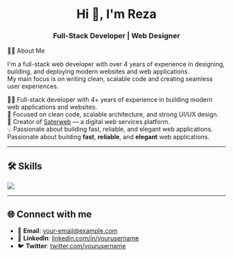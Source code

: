 <h1 align="center">Hi 👋, I'm Reza</h1>
<h3 align="center">Full-Stack Developer | Web Designer </h3>

👨‍💼 About Me

I'm a full-stack web developer with over 4 years of experience in designing, building, and deploying modern websites and web applications.  
My main focus is on writing clean, scalable code and creating seamless user experiences.  

👨‍💻 Full-stack developer with 4+ years of experience in building modern web applications and websites.  
🎯 Focused on clean code, scalable architecture, and strong UI/UX design.  
🚀 Creator of [Saterweb](https://saterweb.com) — a digital web services platform.  
💡 Passionate about building fast, reliable, and elegant web applications. Passionate about building **fast**, **reliable**, and **elegant** web applications.
 

---

## 🛠️ Skills

<p align="left">
  <a href="https://skillicons.dev">
    <img src="https://skillicons.dev/icons?i=php,laravel,react,js,html,css,bootstrap,mysql,wordpress,postman,figma,photoshop,illustrator" />
  </a>
</p>


---

## 🌐 Connect with me

- 📧 **Email**: your-email@example.com  
- 💼 **LinkedIn**: [linkedin.com/in/yourusername](https://linkedin.com/in/yourusername)  
- 🐦 **Twitter**: [twitter.com/yourusername](https://twitter.com/yourusername)

